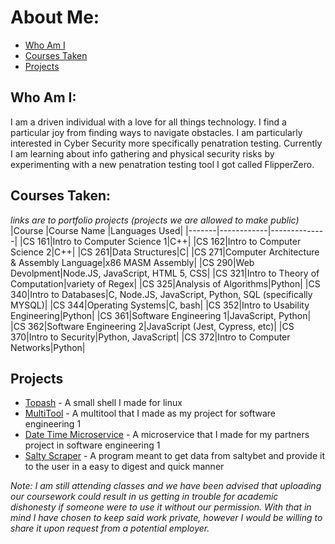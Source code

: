 # About Me:
* [Who Am I](https://github.com/Lord-Topa#who-am-i)
* [Courses Taken](https://github.com/Lord-Topa#courses-taken)
* [Projects](https://github.com/Lord-Topa#projects)

## Who Am I:
I am a driven individual with a love for all things technology. I find a particular joy from finding ways to navigate obstacles.
I am particularly interested in Cyber Security more specifically penatration testing. Currently I am learning about info gathering and physical security risks 
by experimenting with a new penatration testing tool I got called FlipperZero.

## Courses Taken:
*links are to portfolio projects (projects we are allowed to make public)* 
|Course |Course Name |Languages Used|
|-------|------------|--------------|
|CS 161|Intro to Computer Science 1|C++|
|CS 162|Intro to Computer Science 2|C++|
|CS 261|Data Structures|C|
|CS 271|Computer Architecture & Assembly Language|x86 MASM Assembly|
|CS 290|Web Devolpment|Node.JS, JavaScript, HTML 5, CSS|
|CS 321|Intro to Theory of Computation|variety of Regex|
|CS 325|Analysis of Algorithms|Python|
|CS 340|Intro to Databases|C, Node.JS, JavaScript, Python, SQL (specifically MYSQL)|
|CS 344|Operating Systems|C, bash|
|CS 352|Intro to Usability Engineering|Python|
|CS 361|Software Engineering 1|JavaScript, Python|
|CS 362|Software Engineering 2|JavaScript (Jest, Cypress, etc)|
|CS 370|Intro to Security|Python, JavaScript|
|CS 372|Intro to Computer Networks|Python|


## Projects
* [Topash](https://github.com/Lord-Topa/smallsh) - A small shell I made for linux
* [MultiTool](https://github.com/Lord-Topa/MultiTool) - A multitool that I made as my project for software engineering 1
* [Date Time Microservice](https://github.com/Lord-Topa/dateMicroservice) - A microservice that I made for my partners project in software engineering 1
* [Salty Scraper](https://github.com/Lord-Topa/PersonalProjects/tree/main/saltyBot) - A program meant to get data from saltybet and provide it to the user in a easy to digest and quick manner

*Note: I am still attending classes and we have been advised that uploading our coursework could result in us getting in trouble for academic dishonesty if someone were to use it without our permission. With that in mind I have chosen to keep said work private, however I would be willing to share it upon request from a potential employer.* 


<!---
Lord-Topa/Lord-Topa is a ✨ special ✨ repository because its `README.md` (this file) appears on your GitHub profile.
You can click the Preview link to take a look at your changes.
--->
